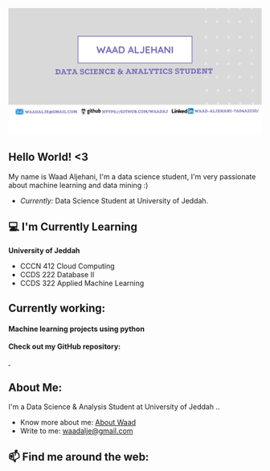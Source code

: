 ![Waad Aljehani Banner Image](./bannerimg.png)
<!-- <h2 align='center'>Waad Aljehani</h2>
<p align='center'><b>Data Science and Analysis Student at University of Jeddah</b></p> -->

<h2>Hello World! <3 </h2>


My name is Waad Aljehani, I'm a data science student, I'm very passionate about machine learning and data mining :) 
- <i>Currently:</i>  Data Science Student at University of Jeddah. 

<h2>💻 I'm Currently Learning</h2>

__University of Jeddah__
- CCCN 412 Cloud Computing
- CCDS 222 Database II
- CCDS 322 Applied Machine Learning

<h2>Currently working:</h2>
<h4>Machine learning projects using python</h4>


__Check out my GitHub repository:__

<div>
  <p>
    <a href="https://github.com/waadAJ">
      <img src="" />
    </a>
    <a href="">
      <img src="" />
    </a>
  </p>
</div>



<h2> About Me:</h2>

I'm a Data Science & Analysis Student at University of Jeddah ..
- Know more about me: [About Waad]()
- Write to me: [waadalje@gmail.com](mailto:waadalje@gmail.com)

<h2>📫 Find me around the web:</h2>


